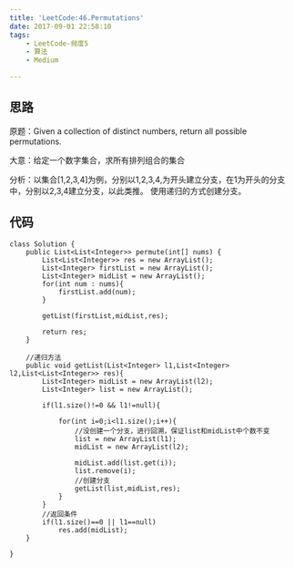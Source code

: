 ```yaml
---
title: 'LeetCode:46.Permutations'
date: 2017-09-01 22:58:10
tags:
	- LeetCode-频度5
	- 算法
	- Medium

---
```



## 思路
原题：Given a collection of distinct numbers, return all possible permutations.

大意：给定一个数字集合，求所有排列组合的集合

<!-- more -->
分析：以集合[1,2,3,4]为例，分别以1,2,3,4,为开头建立分支，在1为开头的分支中，分别以2,3,4建立分支，以此类推。
使用递归的方式创建分支。

## 代码
```
class Solution {
    public List<List<Integer>> permute(int[] nums) {
        List<List<Integer>> res = new ArrayList();
        List<Integer> firstList = new ArrayList();
        List<Integer> midList = new ArrayList();
        for(int num : nums){
            firstList.add(num);
        }
        
        getList(firstList,midList,res);
        
        return res;
    }
    
	//递归方法
    public void getList(List<Integer> l1,List<Integer> l2,List<List<Integer>> res){
        List<Integer> midList = new ArrayList(l2);
        List<Integer> list = new ArrayList();
        
        if(l1.size()!=0 && l1!=null){
            
            for(int i=0;i<l1.size();i++){
				//没创建一个分支，进行回溯，保证list和midList中个数不变
                list = new ArrayList(l1);
                midList = new ArrayList(l2);
                
                midList.add(list.get(i));
                list.remove(i);
				//创建分支
                getList(list,midList,res);
            }
        }
		//返回条件
        if(l1.size()==0 || l1==null)
            res.add(midList);
    }
    
}
```

